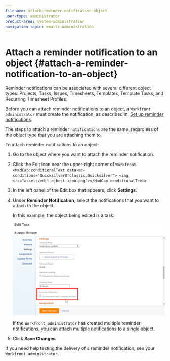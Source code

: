 ```yaml
---
filename: attach-reminder-notification-object
user-type: administrator
product-area: system-administration
navigation-topic: emails-administration
---
```





# Attach a reminder notification to an object {#attach-a-reminder-notification-to-an-object}

Reminder notifications can be associated with several different object types: Projects, Tasks, Issues, Timesheets, Templates, Template Tasks, and Recurring Timesheet Profiles.


Before you can attach reminder notifications to an object, a `Workfront administrator` must create the notification, as described in&nbsp; [Set up reminder notifications](set-up-reminder-notifications.md).&nbsp;


The steps to attach a reminder `notifications`&nbsp;are the same, regardless of the object type that you are attaching them to.  



To attach reminder notifications to an object:



1. Go to the object where you want to attach the reminder notification.
1. Click the Edit icon near the upper-right corner of `Workfront`. `<MadCap:conditionalText data-mc-conditions="QuicksilverOrClassic.Quicksilver"> <img src="assets/edit-ojbect-icon.png"></MadCap:conditionalText>`

1. In the left panel of the Edit box that appears, click **Settings**. 
1. Under **Reminder Notification**, select the notifications that you want to attach to the object. 


   In this example, the object being edited is a task:


   ![](assets/reminder-notification-select-one-600x365.png)




   If the `Workfront administrator` has created multiple reminder notifications, you can attach multiple notifications to a single object.

1.  Click **Save Changes**.


   If you need help testing the delivery of a reminder notification, see your `Workfront administrator`.



